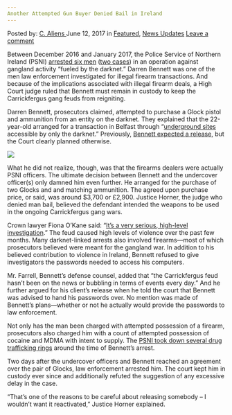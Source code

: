 ```yaml
---
Another Attempted Gun Buyer Denied Bail in Ireland
---
```

<article class="post-listing post-20566 post type-post status-publish format-standard has-post-thumbnail hentry category-deepdot-news category-news-updates tag-attempted tag-bail tag-buyer tag-denied tag-gun tag-ireland">
    <div class="post-inner">
        <span>Posted by: <a href="https://www.deepdotweb.com/author/caliens/" title="">C. Aliens </a></span>
    <span>June 12, 2017</span>
    <span>in <a href="https://www.deepdotweb.com/category/deepdot-news/" rel="category tag">Featured</a>, <a href="https://www.deepdotweb.com/category/news-updates/" rel="category tag">News Updates</a></span>
    <span><a href="https://www.deepdotweb.com/2017/06/12/another-attempted-gun-buyer-denied-bail-ireland/#respond">Leave a comment</a></span>
    </p>
    <div class="clear"></div>
    <div class="entry">
    <p>Between December 2016 and January 2017, the Police Service of Northern Ireland (PSNI) <a href="https://www.deepdotweb.com/2017/01/19/three-irishmen-jailed-dark-web-drug-trading-use-cash-vital-crackdown/">arrested six men</a> (<a href="https://www.deepdotweb.com/2016/12/03/irish-darknet-drug-dealers-reassured-receiving-long-sentence-january/">two cases</a>) in an operation against gangland activity “fueled by the darknet.” Darren Bennett was one of the men law enforcement investigated for illegal firearm transactions. And because of the implications associated with illegal firearm deals, a High Court judge ruled that Bennett must remain in custody to keep the Carrickfergus gang feuds from reigniting.</p>
    <p>Darren Bennett, prosecutors claimed, attempted to purchase a Glock pistol and ammunition from an entity on the darknet. They explained that the 22-year-old arranged for a transaction in Belfast through “<a href="https://www.deepdotweb.com/2013/10/28/updated-llist-of-hidden-marketplaces-tor-i2p/">underground sites</a> accessible by only the darknet.” Previously, <a href="https://www.deepdotweb.com/2017/03/25/attorney-ireland-links-dnms-ongoing-gang-war/">Bennett​ expected a release</a>, but the Court clearly planned otherwise.</p>
    <p><img class="wp-image-20579 aligncenter" src="https://www.deepdotweb.com/wp-content/uploads/2017/06/word-image-57.jpeg" srcset="https://www.deepdotweb.com/wp-content/uploads/2017/06/word-image-57.jpeg 800w, https://www.deepdotweb.com/wp-content/uploads/2017/06/word-image-57-300x165.jpeg 300w" sizes="(max-width: 800px) 100vw, 800px"/></p>
    <p>What he did not realize, though, was that the firearms dealers were actually PSNI officers. The ultimate decision between Bennett and the undercover officer(s) only damned him even further. He arranged for the purchase of two Glocks and and matching ammunition. The agreed upon purchase price, or said, was around $3,700 or £2,900. Justice Horner, the judge who denied man bail, believed the defendant intended the weapons to be used in the ongoing Carrickfergus gang wars.</p>
    <p>Crown lawyer Fiona O&#8217;Kane said: &#8220;<a href="http://www.belfasttelegraph.co.uk/news/northern-ireland/carrick-loyalist-feud-man-accused-of-buying-gun-on-dark-web-ordered-to-remain-behind-bars-35759188.html">It&#8217;s a very serious, high-level investigation</a>.&#8221; The feud caused high levels of violence over the past few months. Many darknet-linked arrests also involved firearms—most of which prosecutors believed were meant for the gangland war. In addition to his believed contribution to violence in Ireland, Bennett refused to give investigators the passwords needed to access his computers.</p>
    <p>Mr. Farrell, Bennett&#8217;s defense counsel, added that &#8220;the Carrickfergus feud hasn&#8217;t been on the news or bubbling in terms of events every day.” And he further argued for his client’s release when he told the court that Bennett was advised to hand his passwords over. No mention was made of Bennett&#8217;s plans—whether or not he actually would provide the passwords to law enforcement.</p>
    <p>Not only has the man been charged with attempted possession of a firearm, prosecutors also charged him with a count of attempted possession of cocaine and MDMA with intent to supply. The <a href="https://www.deepdotweb.com/2015/09/08/coleraine-man-busted-for-running-drug-ring-in-northern-ireland/">PSNI took down several drug trafficking rings</a> around the time of Bennett&#8217;s arrest.</p>
    <p>Two days after the undercover officers and Bennett reached an agreement over the pair of Glocks, law enforcement arrested him. The court kept him in custody ever since and additionally refuted the suggestion of any excessive delay in the case.</p>
    <p>&#8220;That&#8217;s one of the reasons to be careful about releasing somebody &#8211; I wouldn&#8217;t want it reactivated,” Justice Horner explained.</p>
    </div>
    <span style="display:none"><a href="https://www.deepdotweb.com/tag/attempted/" rel="tag">attempted</a> <a href="https://www.deepdotweb.com/tag/bail/" rel="tag">bail</a> <a href="https://www.deepdotweb.com/tag/buyer/" rel="tag">buyer</a> <a href="https://www.deepdotweb.com/tag/denied/" rel="tag">denied</a> <a href="https://www.deepdotweb.com/tag/gun/" rel="tag">gun</a> <a href="https://www.deepdotweb.com/tag/ireland/" rel="tag">ireland</a></span> <span style="display:none" class="updated">2017-06-12</span>
    <div style="display:none" class="vcard author" itemprop="author" itemscope itemtype="http://schema.org/Person"><strong class="fn" itemprop="name"><a href="https://www.deepdotweb.com/author/caliens/" title="Posts by C. Aliens" rel="author">C. Aliens</a></strong></div>
    </div>
</article>

